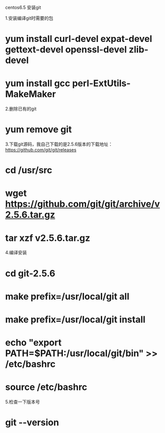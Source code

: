  centos6.5 安装git

1.安装编译git时需要的包

# yum install curl-devel expat-devel gettext-devel openssl-devel zlib-devel

# yum install  gcc perl-ExtUtils-MakeMaker

2.删除已有的git

# yum remove git

3.下载git源码，我自己下载的是2.5.6版本的下载地址：https://github.com/git/git/releases

# cd /usr/src
# wget https://github.com/git/git/archive/v2.5.6.tar.gz
# tar xzf v2.5.6.tar.gz

4.编译安装

# cd git-2.5.6
# make prefix=/usr/local/git all
# make prefix=/usr/local/git install
# echo "export PATH=$PATH:/usr/local/git/bin" >> /etc/bashrc
# source /etc/bashrc

5.检查一下版本号

# git --version
